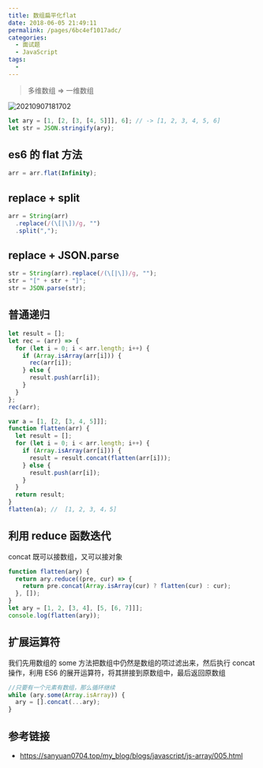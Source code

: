 ```yaml
---
title: 数组扁平化flat
date: 2018-06-05 21:49:11
permalink: /pages/6bc4ef1017adc/
categories:
  - 面试题
  - JavaScript
tags:
  -
---
```


> 多维数组 => 一维数组

![20210907181702](https://gcore.jsdelivr.net/gh/wu529778790/image/blog/20210907181702.png)

```js
let ary = [1, [2, [3, [4, 5]]], 6]; // -> [1, 2, 3, 4, 5, 6]
let str = JSON.stringify(ary);
```

<!-- more -->

## es6 的 flat 方法

```js
arr = arr.flat(Infinity);
```

## replace + split

```js
arr = String(arr)
  .replace(/(\[|\])/g, "")
  .split(",");
```

## replace + JSON.parse

```js
str = String(arr).replace(/(\[|\])/g, "");
str = "[" + str + "]";
str = JSON.parse(str);
```

## 普通递归

```js
let result = [];
let rec = (arr) => {
  for (let i = 0; i < arr.length; i++) {
    if (Array.isArray(arr[i])) {
      rec(arr[i]);
    } else {
      result.push(arr[i]);
    }
  }
};
rec(arr);
```

```js
var a = [1, [2, [3, 4, 5]]];
function flatten(arr) {
  let result = [];
  for (let i = 0; i < arr.length; i++) {
    if (Array.isArray(arr[i])) {
      result = result.concat(flatten(arr[i]));
    } else {
      result.push(arr[i]);
    }
  }
  return result;
}
flatten(a); //  [1, 2, 3, 4，5]
```

## 利用 reduce 函数迭代

concat 既可以接数组，又可以接对象

```js
function flatten(ary) {
  return ary.reduce((pre, cur) => {
    return pre.concat(Array.isArray(cur) ? flatten(cur) : cur);
  }, []);
}
let ary = [1, 2, [3, 4], [5, [6, 7]]];
console.log(flatten(ary));
```

## 扩展运算符

我们先用数组的 some 方法把数组中仍然是数组的项过滤出来，然后执行 concat 操作，利用 ES6 的展开运算符，将其拼接到原数组中，最后返回原数组

```js
//只要有一个元素有数组，那么循环继续
while (ary.some(Array.isArray)) {
  ary = [].concat(...ary);
}
```

## 参考链接

- <https://sanyuan0704.top/my_blog/blogs/javascript/js-array/005.html>
